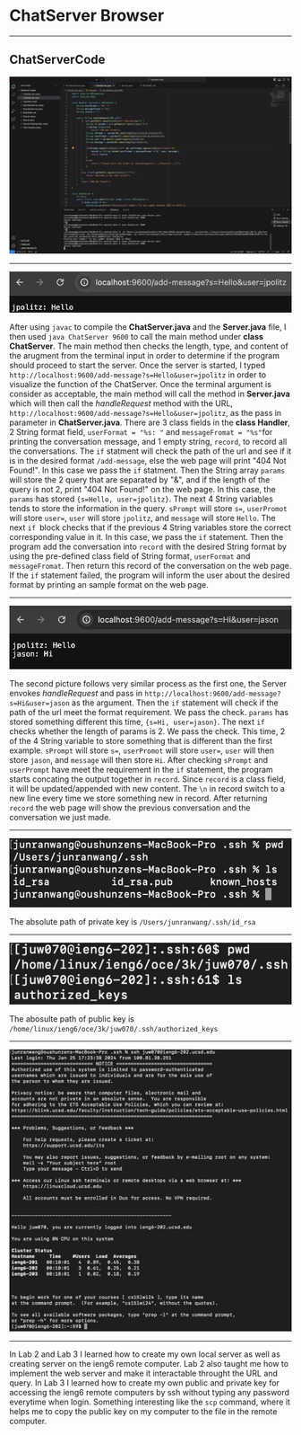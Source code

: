 ChatServer Browser
==================

***

ChatServerCode
--------------
![Image](Lab2_ServerCodeShot.png)

***

![Image](Lab2_ServerShot1.png)

After using `javac` to compile the **ChatServer.java** and the **Server.java** file, I then used `java ChatServer 9600` to call the main method under **class ChatServer**.
The main method then checks the length, type, and content of the arugment from the terminal input in order to determine if the program should proceed to start the server. 
Once the server is started, I typed `http://localhost:9600/add-message?s=Hello&user=jpolitz` in order to visualize the function of the ChatServer. Once the terminal argument is consider as acceptable, the main method will call the method in **Server.java** which will then call the *handleRequest* method with the URL, `http://localhost:9600/add-message?s=Hello&user=jpolitz`, as the pass in parameter in **ChatServer.java**. There are 3 class fields in the **class Handler**, 2 String format field, `userFormat = "%s: "` and `messageFromat = "%s"`for printing the conversation message, and 1 empty string, `record`, to record all the conversations. The `if` statment will check the path of the url and see if it is in the desired format `/add-message`, else the web page will print "404 Not Found!". In this case we pass the `if` statment. Then the String array `params` will store the 2 query that are separated by "&", and if the length of the query is not 2, print "404 Not Found!" on the web page. In this case, the `params` has stored `{s=Hello, user=jpolitz}`. The next 4 String variables tends to store the information in the query. `sPrompt` will store `s=`, `userPromot` will store `user=`, `user` will store `jpolitz`, and `message` will store `Hello`. The next `if `block checks that if the previous 4 String variables store the correct corresponding value in it. In this case, we pass the `if` statement. Then the program add the conversation into `record` with the desired String format by using the pre-defined class field of String format, `userFormat` and `messageFromat`. Then return this record of the conversation on the web page. If the `if` statement failed, the program will inform the user about the desired format by printing an sample format on the web page. 

***

![Image](Lab2_ServerShot2.png)

The second picture follows very similar process as the first one, the Server envokes *handleRequest* and pass in `http://localhost:9600/add-message?s=Hi&user=jason` as the argument. Then the `if` statement will check if the path of the url meet the format requirement. We pass the check. `params` has stored something different this time, `{s=Hi, user=jason}`. The next `if` checks whether the length of params is 2. We pass the check. This time, 2 of the 4 String variable to store something that is different than the first example. `sPrompt` will store `s=`, `userPromot` will store `user=`, `user` will then store `jason`, and `message` will then store `Hi`. After checking `sPrompt` and `userPrompt` have meet the requirement in the `if` statement, the program starts concating the output together in `record`. Since `record` is a class field, it will be updated/appended with new content. The `\n` in record switch to a new line every time we store something new in record. After returning `record` the web page will show the previous conversation and the conversation we just made.

***

![Image](Lab2_terminalPrivateKey.png)

The absolute path of private key is `/Users/junranwang/.ssh/id_rsa`

***

![Image](Lab2_terminalPublicKey.png)

The abosulte path of public key is `/home/linux/ieng6/oce/3k/juw070/.ssh/authorized_keys`

***

![Image](Lab2_sshLogin.png)

***

In Lab 2 and Lab 3 I learned how to create my own local server as well as creating server on the ieng6 remote computer. Lab 2 also taught me how to implement the web server and make it interactable throught the URL and query. In Lab 3 I learned how to create my own public and private key for accessing the ieng6 remote computers by ssh without typing any password everytime when login. Something interesting like the `scp` command, where it helps me to copy the public key on my computer to the file in the remote computer.
